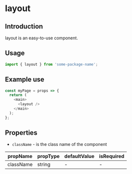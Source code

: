 # layout

<!-- STORY -->

## Introduction

layout is an easy-to-use component.

## Usage

```javascript
import { layout } from 'some-package-name';
```

## Example use

```javascript
const myPage = props => {
  return (
    <main>
      <layout />
    </main>
  );
};
```

## Properties

- `className` - is the class name of the component

| propName  | propType | defaultValue | isRequired |
| --------- | -------- | ------------ | ---------- |
| className | string   | -            | -          |
